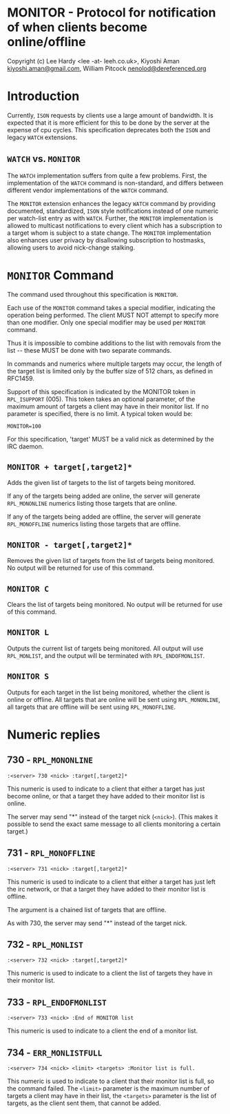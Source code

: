 
# MONITOR - Protocol for notification of when clients become online/offline

Copyright (c) Lee Hardy <lee -at- leeh.co.uk>, Kiyoshi Aman
<kiyoshi.aman@gmail.com>, William Pitcock <nenolod@dereferenced.org>

# Introduction

Currently, `ISON` requests by clients use a large amount of bandwidth.  It is
expected that it is more efficient for this to be done by the server at the 
expense of cpu cycles.  This specification deprecates both the `ISON` and
legacy `WATCH` extensions.

## `WATCH` vs. `MONITOR`

The `WATCH` implementation suffers from quite a few problems. First, the
implementation of the `WATCH` command is non-standard, and differs between
different vendor implementations of the `WATCH` command.

The `MONITOR` extension enhances the legacy `WATCH` command by providing
documented, standardized, `ISON` style notifications instead of one numeric
per watch-list entry as with `WATCH`. Further, the `MONITOR` implementation
is allowed to multicast notifications to every client which has a subscription
to a target whom is subject to a state change. The `MONITOR` implementation
also enhances user privacy by disallowing subscription to hostmasks,
allowing users to avoid nick-change stalking.

# `MONITOR` Command

The command used throughout this specification is `MONITOR`.

Each use of the `MONITOR` command takes a special modifier, indicating
the operation being performed.  The client MUST NOT attempt to specify
more than one modifier.  Only one special modifier may be used per `MONITOR`
command.

Thus it is impossible to combine additions to the list with removals from
the list -- these MUST be done with two separate commands.

In commands and numerics where multiple targets may occur, the length of
the target list is limited only by the buffer size of 512 chars, as
defined in RFC1459.

Support of this specification is indicated by the MONITOR token in
`RPL_ISUPPORT` (005).  This token takes an optional parameter, of the maximum
amount of targets a client may have in their monitor list.  If no parameter
is specified, there is no limit.  A typical token would be:

`MONITOR=100`

For this specification, 'target' MUST be a valid nick as determined by
the IRC daemon.

## `MONITOR + target[,target2]*`

Adds the given list of targets to the list of targets being monitored.

If any of the targets being added are online, the server will generate
`RPL_MONONLINE` numerics listing those targets that are online.

If any of the targets being added are offline, the server will generate
`RPL_MONOFFLINE` numerics listing those targets that are offline.

## `MONITOR - target[,target2]*`

Removes the given list of targets from the list of targets being
monitored.  No output will be returned for use of this command.

## `MONITOR C`

Clears the list of targets being monitored.  No output will be returned
for use of this command.

## `MONITOR L`

Outputs the current list of targets being monitored.  All output will use
`RPL_MONLIST`, and the output will be terminated with `RPL_ENDOFMONLIST`.

## `MONITOR S`

Outputs for each target in the list being monitored, whether the client is
online or offline.  All targets that are online will be sent using 
`RPL_MONONLINE`, all targets that are offline will be sent using
`RPL_MONOFFLINE`.

# Numeric replies

## 730 - `RPL_MONONLINE`

`:<server> 730 <nick> :target[,target2]*`

This numeric is used to indicate to a client that either a target has just
become online, or that a target they have added to their monitor list is
online.

The server may send "*" instead of the target nick (`<nick>`). (This makes it
possible to send the exact same message to all clients monitoring a certain
target.)

## 731 - `RPL_MONOFFLINE`

`:<server> 731 <nick> :target[,target2]*`

This numeric is used to indicate to a client that either a target has just
left the irc network, or that a target they have added to their monitor
list is offline.

The argument is a chained list of targets that are offline.

As with 730, the server may send "*" instead of the target nick.

## 732 - `RPL_MONLIST`

`:<server> 732 <nick> :target[,target2]*`

This numeric is used to indicate to a client the list of targets they have
in their monitor list.

## 733 - `RPL_ENDOFMONLIST`

`:<server> 733 <nick> :End of MONITOR list`

This numeric is used to indicate to a client the end of a monitor list.

## 734 - `ERR_MONLISTFULL`

`:<server> 734 <nick> <limit> <targets> :Monitor list is full.`

This numeric is used to indicate to a client that their monitor list is
full, so the command failed.  The `<limit>` parameter is the maximum number of
targets a client may have in their list, the `<targets>` parameter is the
list of targets, as the client sent them, that cannot be added.



